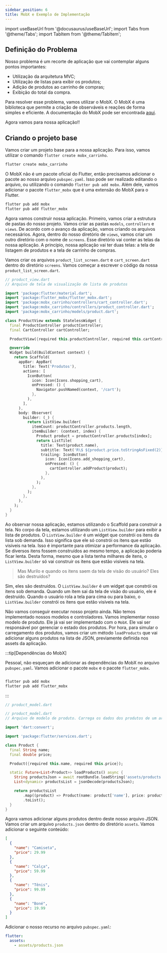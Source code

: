 ```yaml
---
sidebar_position: 6
title: MobX e Exemplo de Implementação
---
```


import useBaseUrl from '@docusaurus/useBaseUrl';
import Tabs from '@theme/Tabs';
import TabItem from '@theme/TabItem';

## Definição do Problema

Nosso problema é um recorte de aplicação que vai contemplar alguns pontos importantes:

- Utilização da arquitetura MVC;
- Utilização de listas para exibir os produtos;
- Adição de produtos ao carrinho de compras;
- Exibição do total da compra.

Para resolver esse problema, vamos utilizar o MobX. O MobX é uma biblioteca que permite a criação de observáveis e reações de forma simples e eficiente. A documentação do MobX pode ser encontrada [aqui](https://pub.dev/packages/mobx).

Agora vamos para nossa aplicação!!

## Criando o projeto base

Vamos criar um projeto base para a nossa aplicação. Para isso, vamos utilizar o comando `flutter create mobx_carrinho`.

```bash
flutter create mobx_carrinho
```

O MobX não é um pacote oficial do Flutter, então precisamos adicionar o pacote ao nosso arquivo `pubspec.yaml`. Isso pode ser realizado editando o arquivo, ou utilizando o comando `flutter pub add mobx`. Além dele, vamos adicionar o pacote `flutter_mobx` que é uma extensão do MobX para o Flutter.

```bash
flutter pub add mobx
flutter pub add flutter_mobx
```

Agora vamos construir nossa aplicação. Primeiro, vamos criar a estrutura de pastas do nosso projeto. Vamos criar as pastas `models`, `controllers` e `views`. De acordo com o avanço da aplicação, vamos criando os arquivos necessários. Agora, dentro do nosso diretório de `views`, vamos criar um outro diretório com o nome de `screens`. Esse diretório vai conter as telas da nossa aplicação. A princípio, nossa aplicação vai ter duas telas: a tela de listagem de produtos e a tela de carrinho de compras.

Vamos criar os arquivos `product_list_screen.dart` e `cart_screen.dart` dentro do diretório `screens`. Vamos começar a escrever o código da nossa `product_list_screen.dart`.

```dart
// product_view.dart
// Arquivo de tela de visualização de lista de produtos

import 'package:flutter/material.dart';
import 'package:flutter_mobx/flutter_mobx.dart';
import 'package:mobx_carrinho/controllers/cart_controller.dart';
import 'package:mobx_carrinho/controllers/product_controller.dart';
import 'package:mobx_carrinho/models/product.dart';

class ProductView extends StatelessWidget {
  final ProductController productController;
  final CartController cartController;

  ProductView({required this.productController, required this.cartController});

  @override
  Widget build(BuildContext context) {
    return Scaffold(
      appBar: AppBar(
        title: Text('Produtos'),
        actions: [
          IconButton(
            icon: Icon(Icons.shopping_cart),
            onPressed: () {
              Navigator.pushNamed(context, '/cart');
            },
          ),
        ],
      ),
      body: Observer(
        builder: (_) {
          return ListView.builder(
            itemCount: productController.products.length,
            itemBuilder: (context, index) {
              Product product = productController.products[index];
              return ListTile(
                title: Text(product.name),
                subtitle: Text('R\$ ${product.price.toStringAsFixed(2)}'),
                trailing: IconButton(
                  icon: Icon(Icons.add_shopping_cart),
                  onPressed: () {
                    cartController.addProduct(product);
                  },
                ),
              );
            },
          );
        },
      ),
    );
  }
}
```

Ao observar nossa aplicação, estamos utilizando o Scaffold para construir a tela. No corpo da tela, estamos utilizando um `ListView.builder` para exibir a lista de produtos. O `ListView.builder` é um widget que constrói os itens da lista sob demanda. Isso significa que ele só constrói os itens que estão visíveis na tela. Isso é importante para otimizar a performance da aplicação. Se diversos itens fossem construídos ao mesmo tempo, a aplicação poderia ficar lenta. Desta forma, mesmo que a lista tenha milhares de itens, o `ListView.builder` só vai construir os itens que estão visíveis na tela.

> Mas Murilo e quando os itens saem da tela de visão do usuário? Eles são destruídos?

Sim, eles são destruídos. O `ListView.builder` é um widget que constrói os itens sob demanda. Quando um item sai da tela de visão do usuário, ele é destruído. Quando o usuário rola a tela para cima ou para baixo, o `ListView.builder` constrói os itens que estão visíveis na tela.

Não vamos conseguir executar nosso projeto ainda. Não temos implementado nossos modelos e controladores. Vamos implementar nosso modelo de produto. Ele já vai ser implementado com o `MobX`. Ele vai ser responsável por gerenciar o estado dos produtos. Por hora, para simular o carregamento dos produtos, vamos criar um método `loadProducts` que vai adicionar alguns produtos na lista de JSON, previamente definida nos assets da aplicação. 

:::tip[Dependências do MobX]

Pessoal, não esqueçam de adicionar as dependências do MobX no arquivo `pubspec.yaml`. Vamos adicionar o pacote `mobx` e o pacote `flutter_mobx`.

```bash

flutter pub add mobx
flutter pub add flutter_mobx

```

:::

```dart
// product_model.dart

// product_model.dart
// Arquivo de modelo de produto. Carrega os dados dos produtos de um arquivo JSON dos assets.

import 'dart:convert';

import 'package:flutter/services.dart';

class Product {
  final String name;
  final double price;

  Product({required this.name, required this.price});

  static Future<List<Product>> loadProducts() async {
    String productsJson = await rootBundle.loadString('assets/products.json');
    List<dynamic> productsList = jsonDecode(productsJson);

    return productsList
        .map((product) => Product(name: product['name'], price: product['price']))
        .toList();
  }
}
```

Agora vamos adicionar alguns produtos dentro deste nosso arquivo JSON. Vamos criar um arquivo `products.json` dentro do diretório `assets`. Vamos adicionar o seguinte conteúdo:

```json
[
  {
    "name": "Camiseta",
    "price": 29.99
  },
  {
    "name": "Calça",
    "price": 59.99
  },
  {
    "name": "Tênis",
    "price": 99.99
  },
  {
    "name": "Boné",
    "price": 19.99
  }
]
```

Adicionar o nosso recurso no arquivo `pubspec.yaml`:

```yaml
flutter:
  assets:
    - assets/products.json
```



